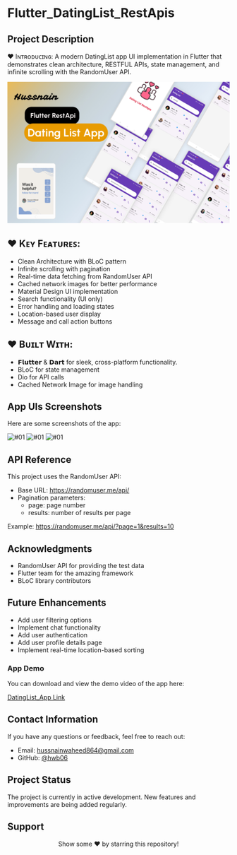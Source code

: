 # Flutter_DatingList_RestApis

## **Project Description**

♥ Iɴᴛʀᴏᴅᴜᴄɪɴɢ: A modern DatingList app UI implementation in Flutter that demonstrates clean architecture, RESTFUL APIs, state management, and infinite scrolling with the 
  RandomUser API.
  
  ![App Cover](https://github.com/hwb06/Flutter_DatingList_RestApis/blob/main/assets/AppUI_Screenshots/DatingList%20Mockup.jpg)

  ## ♥ **Kᴇʏ Fᴇᴀᴛᴜʀᴇꜱ**:
  - Clean Architecture with BLoC pattern
  - Infinite scrolling with pagination
  - Real-time data fetching from RandomUser API
  - Cached network images for better performance
  - Material Design UI implementation
  - Search functionality (UI only)
  - Error handling and loading states
  - Location-based user display
  - Message and call action buttons

 ## ♥ **Bᴜɪʟᴛ Wɪᴛʜ**:
  - 𝗙𝗹𝘂𝘁𝘁𝗲𝗿 & 𝗗𝗮𝗿𝘁 for sleek, cross-platform functionality.
  - BLoC for state management
  - Dio for API calls
  - Cached Network Image for image handling

## **App UIs Screenshots**
Here are some screenshots of the app:

![#01](https://github.com/hwb06/Flutter_DatingList_RestApis/blob/main/assets/AppUI_Screenshots/01.png) 
![#01](https://github.com/hwb06/Flutter_DatingList_RestApis/blob/main/assets/AppUI_Screenshots/02.png) 
![#01](https://github.com/hwb06/Flutter_DatingList_RestApis/blob/main/assets/AppUI_Screenshots/03.png) 

## **API Reference**
This project uses the RandomUser API:

- Base URL: https://randomuser.me/api/
- Pagination parameters:
  - page: page number
  - results: number of results per page
    
Example: https://randomuser.me/api/?page=1&results=10

## **Acknowledgments**
 - RandomUser API for providing the test data
 - Flutter team for the amazing framework
 - BLoC library contributors

## **Future Enhancements**
  - Add user filtering options
  - Implement chat functionality
  - Add user authentication
  - Add user profile details page
  - Implement real-time location-based sorting

### **App Demo**
You can download and view the demo video of the app here:

[DatingList_App Link](https://www.dropbox.com/scl/fi/fovznz6lwvnxkgh1cyswi/App-Demo.mp4?rlkey=uyva7uuz9uut2jk9ua6n6lp0d&st=g4wq3gs6&dl=0)

## **Contact Information**
If you have any questions or feedback, feel free to reach out:

- Email: hussnainwaheed864@gmail.com
- GitHub: [@hwb06](https://github.com/hwb06)

## **Project Status**
The project is currently in active development. New features and improvements are being added regularly.

## **Support**
<div align="center">
Show some ❤️ by starring this repository!
</div>

